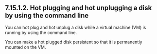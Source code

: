 ## 7.15.1.2. Hot plugging and hot unplugging a disk by using the command line

You can hot plug and hot unplug a disk while a virtual machine (VM) is running by using the command line.

You can make a hot plugged disk persistent so that it is permanently mounted on the VM.

